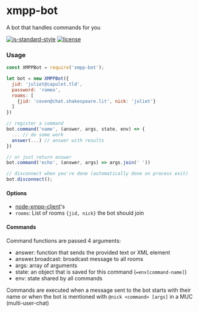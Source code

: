# xmpp-bot

A bot that handles commands for you

[![js-standard-style](https://img.shields.io/badge/code%20style-standard-brightgreen.svg?maxAge=2592000&style=flat-square)](http://standardjs.com/)
[![license](https://img.shields.io/github/license/skyrising/xmpp-bot.svg?maxAge=2592000&style=flat-square)](https://raw.githubusercontent.com/skyrising/xmpp-bot/master/LICENSE)

### Usage

```javascript
const XMPPBot = require('xmpp-bot');

let bot = new XMPPBot({
  jid: 'juliet@capulet.tld',
  password: 'romeo',
  rooms: [
    {jid: 'coven@chat.shakespeare.lit', nick: 'juliet'}
  ]
})

// register a command
bot.command('name', (answer, args, state, env) => {
  ... // do some work
  answer(...) // answer with results
})

// or just return answer
bot.command('echo', (answer, args) => args.join(' '))

// disconnect when you're done (automatically done on process exit)
bot.disconnect();
```

#### Options

- [node-xmpp-client](http://node-xmpp.org/doc/client.html)'s
- `rooms`: List of rooms `{jid, nick}` the bot should join

#### Commands

Command functions are passed 4 arguments:

- answer: function that sends the provided text or XML element
- answer.broadcast: broadcast message to all rooms
- args: array of arguments
- state: an object that is saved for this command (`=env[command-name]`)
- env: state shared by all commands

Commands are executed when a message sent to the bot starts with their name
or when the bot is mentioned with `@nick <command> [args]` in a MUC (multi-user-chat)
